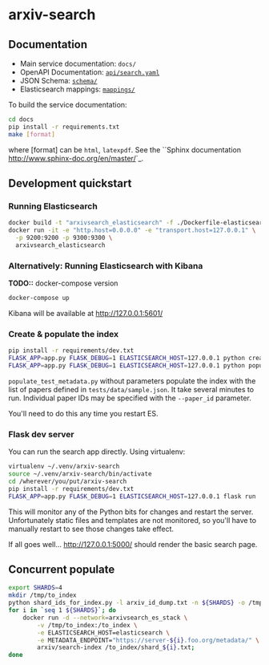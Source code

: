 # arxiv-search

## Documentation

- Main service documentation: ``docs/``
- OpenAPI Documentation: [``api/search.yaml``](api/search.yaml)
- JSON Schema: [``schema/``](schema)
- Elasticsearch mappings: [``mappings/``](mappings)

To build the service documentation:

```bash
cd docs
pip install -r requirements.txt
make [format]
```

where [format] can be ``html``, ``latexpdf``. See the ``Sphinx documentation
<http://www.sphinx-doc.org/en/master/>`_.


## Development quickstart

### Running Elasticsearch

```bash
docker build -t "arxivsearch_elasticsearch" -f ./Dockerfile-elasticsearch .
docker run -it -e "http.host=0.0.0.0" -e "transport.host=127.0.0.1" \
  -p 9200:9200 -p 9300:9300 \
  arxivsearch_elasticsearch
```

### Alternatively: Running Elasticsearch with Kibana
**TODO::** docker-compose version
```bash
docker-compose up
```
Kibana will be available at http://127.0.0.1:5601/

### Create & populate the index

```bash
pip install -r requirements/dev.txt
FLASK_APP=app.py FLASK_DEBUG=1 ELASTICSEARCH_HOST=127.0.0.1 python create_index.py
FLASK_APP=app.py FLASK_DEBUG=1 ELASTICSEARCH_HOST=127.0.0.1 python populate_test_metadata.py
```

``populate_test_metadata.py`` without parameters populate the index with the
list of papers defined in ``tests/data/sample.json``. It take several minutes
to run. Individual paper IDs may be specified with the ``--paper_id``
parameter.

You'll need to do this any time you restart ES.

### Flask dev server

You can run the search app directly. Using virtualenv:

```bash
virtualenv ~/.venv/arxiv-search
source ~/.venv/arxiv-search/bin/activate
cd /wherever/you/put/arxiv-search
pip install -r requirements/dev.txt
FLASK_APP=app.py FLASK_DEBUG=1 ELASTICSEARCH_HOST=127.0.0.1 flask run
```

This will monitor any of the Python bits for changes and restart the server.
Unfortunately static files and templates are not monitored, so you'll have to
manually restart to see those changes take effect.

If all goes well... http://127.0.0.1:5000/ should render the basic search page.

## Concurrent populate

```bash
export SHARDS=4
mkdir /tmp/to_index
python shard_ids_for_index.py -l arxiv_id_dump.txt -n ${SHARDS} -o /tmp/to_index
for i in `seq 1 ${SHARDS}`; do
    docker run -d --network=arxivsearch_es_stack \
        -v /tmp/to_index:/to_index \
        -e ELASTICSEARCH_HOST=elasticsearch \
        -e METADATA_ENDPOINT="https://server-${i}.foo.org/metadata/" \
        arxiv/search-index /to_index/shard_${i}.txt;
done
```
